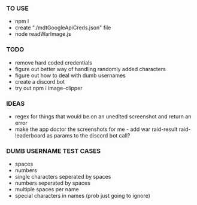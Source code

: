 ### TO USE
- npm i
- create "./mdtGoogleApiCreds.json" file
- node readWarImage.js

### TODO
- remove hard coded credentials
- figure out better way of handling randomly added characters
- figure out how to deal with dumb usernames
- create a discord bot
- try out npm i image-clipper

### IDEAS
- regex for things that would be on an unedited screenshot and return an error
- make the app doctor the screenshots for me - add war raid-result raid-leaderboard as params to the discord bot call?

### DUMB USERNAME TEST CASES
- spaces
- numbers
- single characters seperated by spaces
- numbers seperated by spaces
- multiple spaces per name
- special characters in names (prob just going to ignore)